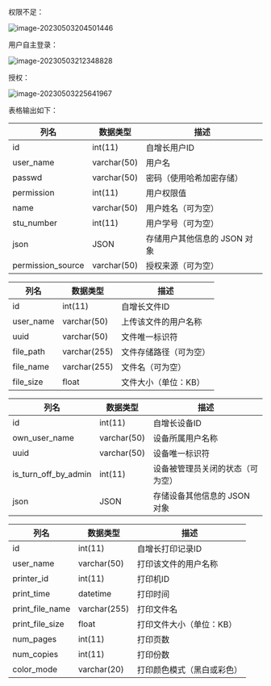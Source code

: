 权限不足：

![image-20230503204501446](https://p.dabbit.net/blog/pic_bed/2023/05/83320de6ac632c7e_202305032045536.png)



用户自主登录：

![image-20230503212348828](https://p.dabbit.net/blog/pic_bed/2023/05/05f193d622dc36c7_202305032123871.png)



授权：

![image-20230503225641967](https://p.dabbit.net/blog/pic_bed/2023/05/3e2f7ae9e218b0c9_202305032256035.png)





表格输出如下：

| 列名              | 数据类型    | 描述                         |
| ----------------- | ----------- | ---------------------------- |
| id                | int(11)     | 自增长用户ID                 |
| user_name         | varchar(50) | 用户名                       |
| passwd            | varchar(50) | 密码（使用哈希加密存储）     |
| permission        | int(11)     | 用户权限值                   |
| name              | varchar(50) | 用户姓名（可为空）           |
| stu_number        | int(11)     | 用户学号（可为空）           |
| json              | JSON        | 存储用户其他信息的 JSON 对象 |
| permission_source | varchar(50) | 授权来源（可为空）           |

| 列名      | 数据类型     | 描述                   |
| --------- | ------------ | ---------------------- |
| id        | int(11)      | 自增长文件ID           |
| user_name | varchar(50)  | 上传该文件的用户名称   |
| uuid      | varchar(50)  | 文件唯一标识符         |
| file_path | varchar(255) | 文件存储路径（可为空） |
| file_name | varchar(255) | 文件名（可为空）       |
| file_size | float        | 文件大小（单位：KB）   |

| 列名                 | 数据类型    | 描述                             |
| -------------------- | ----------- | -------------------------------- |
| id                   | int(11)     | 自增长设备ID                     |
| own_user_name        | varchar(50) | 设备所属用户名称                 |
| uuid                 | varchar(50) | 设备唯一标识符                   |
| is_turn_off_by_admin | int(11)     | 设备被管理员关闭的状态（可为空） |
| json                 | JSON        | 存储设备其他信息的 JSON 对象     |

| 列名            | 数据类型     | 描述                       |
| --------------- | ------------ | -------------------------- |
| id              | int(11)      | 自增长打印记录ID           |
| user_name       | varchar(50)  | 打印该文件的用户名称       |
| printer_id      | int(11)      | 打印机ID                   |
| print_time      | datetime     | 打印时间                   |
| print_file_name | varchar(255) | 打印文件名                 |
| print_file_size | float        | 打印文件大小（单位：KB）   |
| num_pages       | int(11)      | 打印页数                   |
| num_copies      | int(11)      | 打印份数                   |
| color_mode      | varchar(20)  | 打印颜色模式（黑白或彩色） |